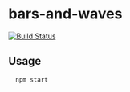 # bars-and-waves

[![Build Status](https://travis-ci.org/derekchuank/bars-and-waves.svg?branch=master)](https://travis-ci.org/derekchuank/bars-and-waves)

## Usage

```
  npm start
```
